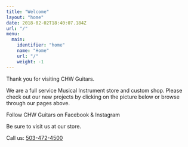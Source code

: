 ```yaml
---
title: "Welcome"
layout: "home"
date: 2018-02-02T18:40:07.184Z
url: "/"
menu:
  main:
    identifier: "home"
    name: "Home"
    url: "/"
    weight: -1
---
```

Thank you for visiting CHW Guitars.

We are a full service Musical Instrument store and custom shop.
Please check out our new projects by clicking on the picture below or browse through our pages above.

Follow CHW Guitars on Facebook & Instagram

Be sure to visit us at our store.

Call us: <a href="tel:503.472.4500">503-472-4500</a>